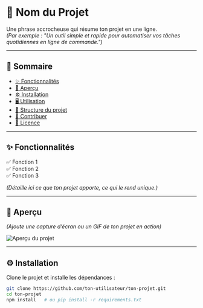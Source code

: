 # 🚀 Nom du Projet

Une phrase accrocheuse qui résume ton projet en une ligne.  
*(Par exemple : "Un outil simple et rapide pour automatiser vos tâches quotidiennes en ligne de commande.")*

---

## 📖 Sommaire
- [✨ Fonctionnalités](#-fonctionnalités)
- [📸 Aperçu](#-aperçu)
- [⚙️ Installation](#️-installation)
- [🖥️ Utilisation](#️-utilisation)
- [📂 Structure du projet](#-structure-du-projet)
- [🤝 Contribuer](#-contribuer)
- [📜 Licence](#-licence)

---

## ✨ Fonctionnalités
✅ Fonction 1  
✅ Fonction 2  
✅ Fonction 3  

*(Détaille ici ce que ton projet apporte, ce qui le rend unique.)*

---

## 📸 Aperçu
*(Ajoute une capture d’écran ou un GIF de ton projet en action)*

![Aperçu du projet](./assets/demo.gif)

---

## ⚙️ Installation

Clone le projet et installe les dépendances :

```bash
git clone https://github.com/ton-utilisateur/ton-projet.git
cd ton-projet
npm install   # ou pip install -r requirements.txt
